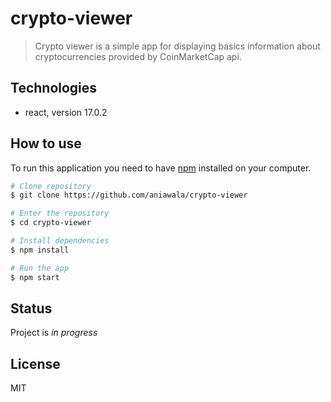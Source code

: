 # crypto-viewer

> Crypto viewer is a simple app for displaying basics information about cryptocurrencies provided by CoinMarketCap api.

## Technologies

- react, version 17.0.2

## How to use

To run this application you need to have [npm](http://npmjs.com) installed on your computer.

```bash
# Clone repository
$ git clone https://github.com/aniawala/crypto-viewer

# Enter the repository
$ cd crypto-viewer

# Install dependencies
$ npm install

# Run the app
$ npm start
```

## Status

Project is _in progress_

## License

MIT
